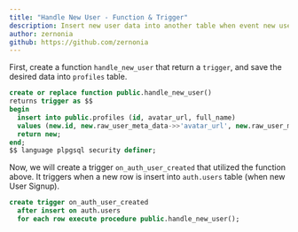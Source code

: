 ```yaml
---
title: "Handle New User - Function & Trigger"
description: Insert new user data into another table when event new user signup using Supabase Auth.
author: zernonia
github: https://github.com/zernonia
---
```


First, create a function `handle_new_user` that return a `trigger`, and save the desired data into `profiles` table.  

```sql
create or replace function public.handle_new_user() 
returns trigger as $$
begin
  insert into public.profiles (id, avatar_url, full_name)
  values (new.id, new.raw_user_meta_data->>'avatar_url', new.raw_user_meta_data->>'full_name');
  return new;
end;
$$ language plpgsql security definer;
```

Now, we will create a trigger `on_auth_user_created` that utilized the function above. It triggers when a new row is insert into `auth.users` table (when new User Signup).

```sql
create trigger on_auth_user_created
  after insert on auth.users
  for each row execute procedure public.handle_new_user();
```
